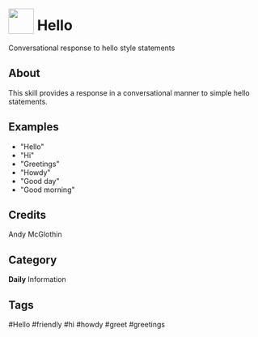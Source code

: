 # <img src="https://raw.githack.com/FortAwesome/Font-Awesome/master/svgs/solid/hands-helping.svg" card_color="#22A7F0" width="50" height="50" style="vertical-align:bottom"/> Hello
Conversational response to hello style statements

## About
This skill provides a response in a conversational manner to simple hello statements.

## Examples
* "Hello"
* "Hi"
* "Greetings"
* "Howdy"
* "Good day"
* "Good morning"

## Credits
Andy McGlothin

## Category
**Daily**
Information

## Tags
#Hello
#friendly
#hi 
#howdy 
#greet 
#greetings

